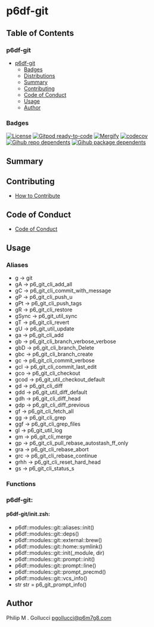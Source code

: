 # p6df-git

## Table of Contents


### p6df-git
- [p6df-git](#p6df-git)
  - [Badges](#badges)
  - [Distributions](#distributions)
  - [Summary](#summary)
  - [Contributing](#contributing)
  - [Code of Conduct](#code-of-conduct)
  - [Usage](#usage)
  - [Author](#author)

### Badges

[![License](https://img.shields.io/badge/License-Apache%202.0-yellowgreen.svg)](https://opensource.org/licenses/Apache-2.0)
[![Gitpod ready-to-code](https://img.shields.io/badge/Gitpod-ready--to--code-blue?logo=gitpod)](https://gitpod.io/#https://github.com/p6m7g8/p6df-git)
[![Mergify](https://img.shields.io/endpoint.svg?url=https://gh.mergify.io/badges/p6m7g8/p6df-git/&style=flat)](https://mergify.io)
[![codecov](https://codecov.io/gh/p6m7g8/p6df-git/branch/master/graph/badge.svg?token=14Yj1fZbew)](https://codecov.io/gh/p6m7g8/p6df-git)
[![Gihub repo dependents](https://badgen.net/github/dependents-repo/p6m7g8/p6df-git)](https://github.com/p6m7g8/p6df-git/network/dependents?dependent_type=REPOSITORY)
[![Gihub package dependents](https://badgen.net/github/dependents-pkg/p6m7g8/p6df-git)](https://github.com/p6m7g8/p6df-git/network/dependents?dependent_type=PACKAGE)

## Summary

## Contributing

- [How to Contribute](CONTRIBUTING.md)

## Code of Conduct

- [Code of Conduct](https://github.com/p6m7g8/.github/blob/master/CODE_OF_CONDUCT.md)

## Usage


### Aliases

- g -> git
- gA -> p6_git_cli_add_all
- gC -> p6_git_cli_commit_with_message
- gP -> p6_git_cli_push_u
- gPt -> p6_git_cli_push_tags
- gR -> p6_git_cli_restore
- gSync -> p6_git_util_sync
- gT -> p6_git_cli_revert
- gU -> p6_git_util_update
- ga -> p6_git_cli_add
- gb -> p6_git_cli_branch_verbose_verbose
- gbD -> p6_git_cli_branch_Delete
- gbc -> p6_git_cli_branch_create
- gc -> p6_git_cli_commit_verbose
- gcl -> p6_git_cli_commit_last_edit
- gco -> p6_git_cli_checkout
- gcod -> p6_git_util_checkout_default
- gd -> p6_git_cli_diff
- gdd -> p6_git_util_diff_default
- gdh -> p6_git_cli_diff_head
- gdp -> p6_git_cli_diff_previous
- gf -> p6_git_cli_fetch_all
- gg -> p6_git_cli_grep
- ggf -> p6_git_cli_grep_files
- gl -> p6_git_util_log
- gm -> p6_git_cli_merge
- gp -> p6_git_cli_pull_rebase_autostash_ff_only
- gra -> p6_git_cli_rebase_abort
- grc -> p6_git_cli_rebase_continue
- grhh -> p6_git_cli_reset_hard_head
- gs -> p6_git_cli_status_s

### Functions

### p6df-git:

#### p6df-git/init.zsh:

- p6df::modules::git::aliases::init()
- p6df::modules::git::deps()
- p6df::modules::git::external::brew()
- p6df::modules::git::home::symlink()
- p6df::modules::git::init(_module, dir)
- p6df::modules::git::prompt::init()
- p6df::modules::git::prompt::line()
- p6df::modules::git::prompt_precmd()
- p6df::modules::git::vcs_info()
- str str = p6_git_prompt_info()



## Author

Philip M . Gollucci <pgollucci@p6m7g8.com>
